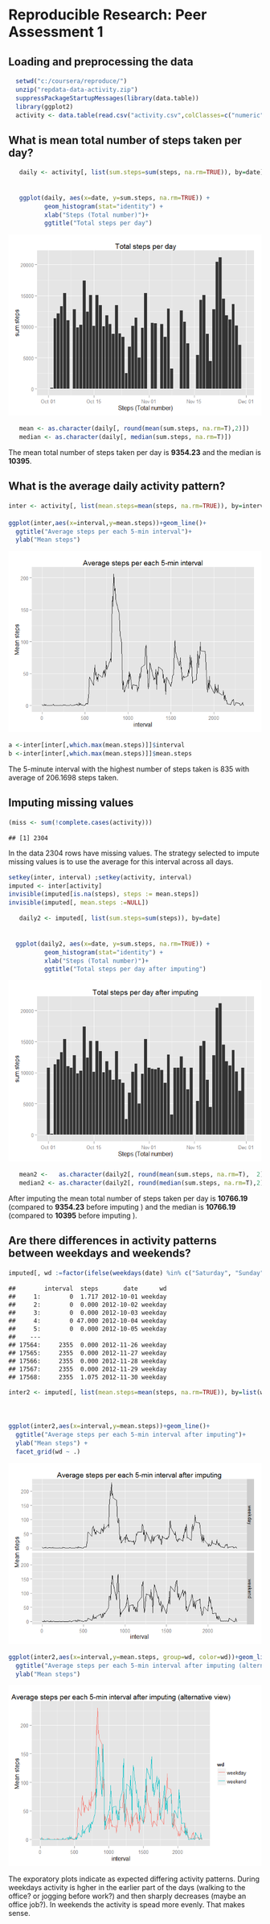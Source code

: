 # Reproducible Research: Peer Assessment 1


## Loading and preprocessing the data

```r
  setwd("c:/coursera/reproduce/")
  unzip("repdata-data-activity.zip")
  suppressPackageStartupMessages(library(data.table))
  library(ggplot2)
  activity <- data.table(read.csv("activity.csv",colClasses=c("numeric","Date","numeric")))
```



## What is mean total number of steps taken per day?

```r
   daily <- activity[, list(sum.steps=sum(steps, na.rm=TRUE)), by=date]
   
    
   ggplot(daily, aes(x=date, y=sum.steps, na.rm=TRUE)) + 
          geom_histogram(stat="identity") +
          xlab("Steps (Total number)")+
          ggtitle("Total steps per day")
```

![plot of chunk q1](./PA1_template_files/figure-html/q1.png) 

```r
   mean <- as.character(daily[, round(mean(sum.steps, na.rm=T),2)])
   median <- as.character(daily[, median(sum.steps, na.rm=T)])
```

The mean total number of steps taken per day is  **9354.23** and the median is **10395**.

## What is the average daily activity pattern?

```r
inter <- activity[, list(mean.steps=mean(steps, na.rm=TRUE)), by=interval]

ggplot(inter,aes(x=interval,y=mean.steps))+geom_line()+
  ggtitle("Average steps per each 5-min interval")+
  ylab("Mean steps")
```

![plot of chunk q2](./PA1_template_files/figure-html/q2.png) 


```r
a <-inter[inter[,which.max(mean.steps)]]$interval
b <-inter[inter[,which.max(mean.steps)]]$mean.steps
```
The 5-minute interval with the highest number of steps taken is 835 with average of 206.1698 steps taken.

## Imputing missing values

```r
(miss <- sum(!complete.cases(activity)))
```

```
## [1] 2304
```

In the data 2304 rows have missing values. 
The strategy selected to impute missing values is to use the average for this interval across all days. 


```r
setkey(inter, interval) ;setkey(activity, interval)
imputed <- inter[activity]
invisible(imputed[is.na(steps), steps := mean.steps])
invisible(imputed[, mean.steps :=NULL])
```





```r
   daily2 <- imputed[, list(sum.steps=sum(steps)), by=date]
   
    
  ggplot(daily2, aes(x=date, y=sum.steps, na.rm=TRUE)) + 
          geom_histogram(stat="identity") +
          xlab("Steps (Total number)")+
          ggtitle("Total steps per day after imputing")
```

![plot of chunk unnamed-chunk-4](./PA1_template_files/figure-html/unnamed-chunk-4.png) 

```r
   mean2 <-   as.character(daily2[, round(mean(sum.steps, na.rm=T),  2)])
   median2 <- as.character(daily2[, round(median(sum.steps, na.rm=T),2)])
```

After imputing the mean total number of steps taken per day is  **10766.19** (compared to **9354.23** before imputing ) and the median is **10766.19** (compared to **10395** before imputing ).


## Are there differences in activity patterns between weekdays and weekends?


```r
imputed[, wd :=factor(ifelse(weekdays(date) %in% c("Saturday", "Sunday"), "weekend",  "weekday"))]
```

```
##        interval  steps       date      wd
##     1:        0  1.717 2012-10-01 weekday
##     2:        0  0.000 2012-10-02 weekday
##     3:        0  0.000 2012-10-03 weekday
##     4:        0 47.000 2012-10-04 weekday
##     5:        0  0.000 2012-10-05 weekday
##    ---                                   
## 17564:     2355  0.000 2012-11-26 weekday
## 17565:     2355  0.000 2012-11-27 weekday
## 17566:     2355  0.000 2012-11-28 weekday
## 17567:     2355  0.000 2012-11-29 weekday
## 17568:     2355  1.075 2012-11-30 weekday
```

```r
inter2 <- imputed[, list(mean.steps=mean(steps, na.rm=TRUE)), by=list(wd, interval)]



ggplot(inter2,aes(x=interval,y=mean.steps))+geom_line()+
  ggtitle("Average steps per each 5-min interval after imputing")+
  ylab("Mean steps") +
  facet_grid(wd ~ .)
```

![plot of chunk unnamed-chunk-5](./PA1_template_files/figure-html/unnamed-chunk-51.png) 

```r
ggplot(inter2,aes(x=interval,y=mean.steps, group=wd, color=wd))+geom_line()+
  ggtitle("Average steps per each 5-min interval after imputing (alternative view)")  +
  ylab("Mean steps") 
```

![plot of chunk unnamed-chunk-5](./PA1_template_files/figure-html/unnamed-chunk-52.png) 


The exporatory plots indicate as expected differing activity patterns. 
During weekdays activity is hgher in the earlier part of the days (walking to the office? or jogging before work?) and then sharply decreases (maybe an office job?). 
In weekends the activity is spead more evenly. That makes sense.

